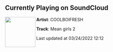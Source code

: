 ## Currently Playing on SoundCloud

[<img align="left" width="100" src="https://i1.sndcdn.com/artworks-DcbgVbwzat3yJWGC-2IN4QQ-t500x500.jpg">](https://soundcloud.com/coolboifreshh/mean-girls-2)

**Artist**: COOLBOIFRESH 

**Track**: Mean girls 2

Last updated at 03/24/2022 12:12
